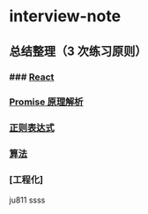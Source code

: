 # interview-note

## 总结整理（3 次练习原则）

### ### [React](./page/React/index.md)

### [Promise 原理解析](https://github.com/liushuxin/interview-note/blob/main/page/Javascript%E5%9F%BA%E7%A1%80/Promise.md)

### [正则表达式](./section/正则表达式/正则表达式.md)

### [算法](./page/算法/index.md)

### [工程化]

ju811
ssss
